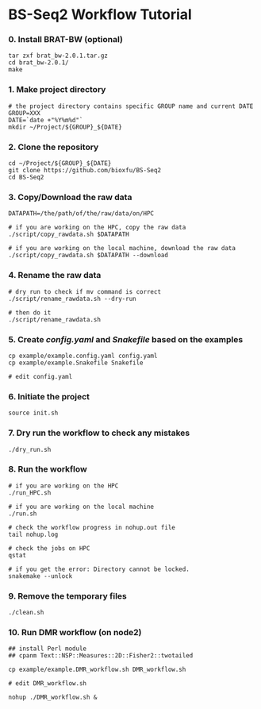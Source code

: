 # BS-Seq2 Workflow Tutorial
### 0. Install BRAT-BW (optional)
```
tar zxf brat_bw-2.0.1.tar.gz
cd brat_bw-2.0.1/
make
```

### 1. Make project directory
```
# the project directory contains specific GROUP name and current DATE
GROUP=XXX
DATE=`date +"%Y%m%d"`
mkdir ~/Project/${GROUP}_${DATE}
```

### 2. Clone the repository
```
cd ~/Project/${GROUP}_${DATE}
git clone https://github.com/bioxfu/BS-Seq2
cd BS-Seq2
```

### 3. Copy/Download the raw data
```
DATAPATH=/the/path/of/the/raw/data/on/HPC

# if you are working on the HPC, copy the raw data
./script/copy_rawdata.sh $DATAPATH

# if you are working on the local machine, download the raw data
./script/copy_rawdata.sh $DATAPATH --download
```

### 4. Rename the raw data
```
# dry run to check if mv command is correct
./script/rename_rawdata.sh --dry-run

# then do it 
./script/rename_rawdata.sh
```

### 5. Create *config.yaml* and *Snakefile* based on the examples
```
cp example/example.config.yaml config.yaml
cp example/example.Snakefile Snakefile

# edit config.yaml 
```

### 6. Initiate the project
```
source init.sh
```

### 7. Dry run the workflow to check any mistakes
```
./dry_run.sh
```

### 8. Run the workflow
```
# if you are working on the HPC
./run_HPC.sh

# if you are working on the local machine
./run.sh

# check the workflow progress in nohup.out file
tail nohup.log 

# check the jobs on HPC
qstat

# if you get the error: Directory cannot be locked.
snakemake --unlock 
```

### 9. Remove the temporary files
```
./clean.sh
```

### 10. Run DMR workflow (on node2)
```
## install Perl module
## cpanm Text::NSP::Measures::2D::Fisher2::twotailed

cp example/example.DMR_workflow.sh DMR_workflow.sh

# edit DMR_workflow.sh

nohup ./DMR_workflow.sh &
```
